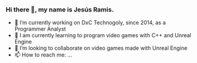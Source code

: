 ### Hi there 👋, my name is Jesús Ramis.


- 🔭 I’m currently working on DxC Technogoly, since 2014, as a Programmer Analyst
- 🌱 I am currently learning to program video games with C++ and Unreal Engine 
- 👯 I’m looking to collaborate on video games made with Unreal Engine
- 📫 How to reach me: ...
